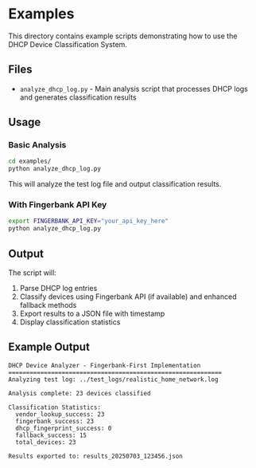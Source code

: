 # Examples

This directory contains example scripts demonstrating how to use the DHCP Device Classification System.

## Files

- `analyze_dhcp_log.py` - Main analysis script that processes DHCP logs and generates classification results

## Usage

### Basic Analysis
```bash
cd examples/
python analyze_dhcp_log.py
```

This will analyze the test log file and output classification results.

### With Fingerbank API Key
```bash
export FINGERBANK_API_KEY="your_api_key_here"
python analyze_dhcp_log.py
```

## Output

The script will:
1. Parse DHCP log entries
2. Classify devices using Fingerbank API (if available) and enhanced fallback methods
3. Export results to a JSON file with timestamp
4. Display classification statistics

## Example Output
```
DHCP Device Analyzer - Fingerbank-First Implementation
============================================================
Analyzing test log: ../test_logs/realistic_home_network.log

Analysis complete: 23 devices classified

Classification Statistics:
  vendor_lookup_success: 23
  fingerbank_success: 23
  dhcp_fingerprint_success: 0
  fallback_success: 15
  total_devices: 23

Results exported to: results_20250703_123456.json
```